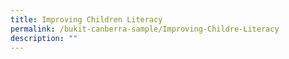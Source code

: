 ```yaml
---
title: Improving Children Literacy
permalink: /bukit-canberra-sample/Improving-Childre-Literacy
description: ""
---
```

